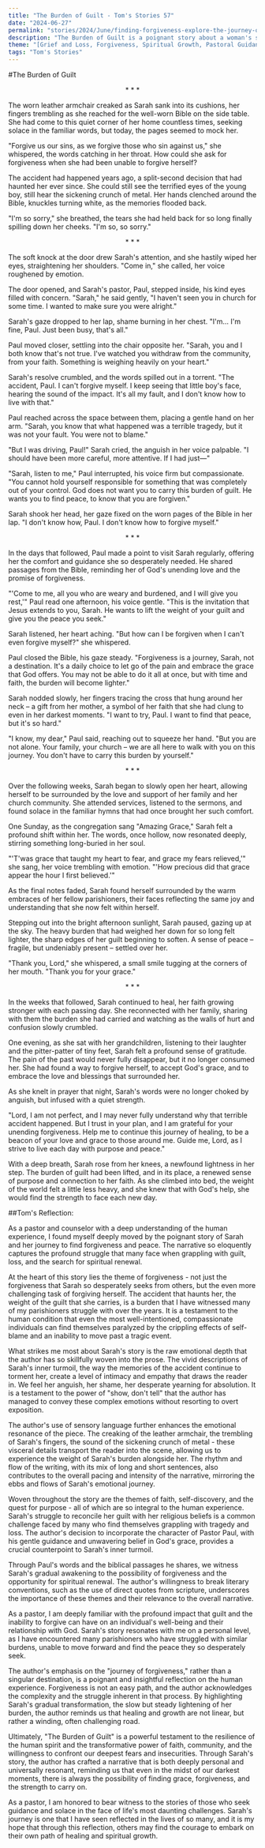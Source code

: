 ```yaml
---
title: "The Burden of Guilt - Tom's Stories 57"
date: "2024-06-27"
permalink: "stories/2024/June/finding-forgiveness-explore-the-journey-of-someone-seeking-forgiveness-from-others-or-from-themselves/"
description: "The Burden of Guilt is a poignant story about a woman's struggle to forgive herself for a tragic accident, and her journey to find peace and spiritual renewal with the help of her pastor and community. It explores the themes of guilt, forgiveness, and the transformative power of faith."
theme: "[Grief and Loss, Forgiveness, Spiritual Growth, Pastoral Guidance, Family Dynamics]"
tags: "Tom's Stories"
---
```

#The Burden of Guilt

<center>* * *</center>

The worn leather armchair creaked as Sarah sank into its cushions, her fingers trembling as she reached for the well-worn Bible on the side table. She had come to this quiet corner of her home countless times, seeking solace in the familiar words, but today, the pages seemed to mock her.

"Forgive us our sins, as we forgive those who sin against us," she whispered, the words catching in her throat. How could she ask for forgiveness when she had been unable to forgive herself?

The accident had happened years ago, a split-second decision that had haunted her ever since. She could still see the terrified eyes of the young boy, still hear the sickening crunch of metal. Her hands clenched around the Bible, knuckles turning white, as the memories flooded back.

"I'm so sorry," she breathed, the tears she had held back for so long finally spilling down her cheeks. "I'm so, so sorry."

<center>* * *</center>

The soft knock at the door drew Sarah's attention, and she hastily wiped her eyes, straightening her shoulders. "Come in," she called, her voice roughened by emotion.

The door opened, and Sarah's pastor, Paul, stepped inside, his kind eyes filled with concern. "Sarah," he said gently, "I haven't seen you in church for some time. I wanted to make sure you were alright."

Sarah's gaze dropped to her lap, shame burning in her chest. "I'm... I'm fine, Paul. Just been busy, that's all."

Paul moved closer, settling into the chair opposite her. "Sarah, you and I both know that's not true. I've watched you withdraw from the community, from your faith. Something is weighing heavily on your heart."

Sarah's resolve crumbled, and the words spilled out in a torrent. "The accident, Paul. I can't forgive myself. I keep seeing that little boy's face, hearing the sound of the impact. It's all my fault, and I don't know how to live with that."

Paul reached across the space between them, placing a gentle hand on her arm. "Sarah, you know that what happened was a terrible tragedy, but it was not your fault. You were not to blame."

"But I was driving, Paul!" Sarah cried, the anguish in her voice palpable. "I should have been more careful, more attentive. If I had just—"

"Sarah, listen to me," Paul interrupted, his voice firm but compassionate. "You cannot hold yourself responsible for something that was completely out of your control. God does not want you to carry this burden of guilt. He wants you to find peace, to know that you are forgiven."

Sarah shook her head, her gaze fixed on the worn pages of the Bible in her lap. "I don't know how, Paul. I don't know how to forgive myself."

<center>* * *</center>

In the days that followed, Paul made a point to visit Sarah regularly, offering her the comfort and guidance she so desperately needed. He shared passages from the Bible, reminding her of God's unending love and the promise of forgiveness.

"'Come to me, all you who are weary and burdened, and I will give you rest,'" Paul read one afternoon, his voice gentle. "This is the invitation that Jesus extends to you, Sarah. He wants to lift the weight of your guilt and give you the peace you seek."

Sarah listened, her heart aching. "But how can I be forgiven when I can't even forgive myself?" she whispered.

Paul closed the Bible, his gaze steady. "Forgiveness is a journey, Sarah, not a destination. It's a daily choice to let go of the pain and embrace the grace that God offers. You may not be able to do it all at once, but with time and faith, the burden will become lighter."

Sarah nodded slowly, her fingers tracing the cross that hung around her neck – a gift from her mother, a symbol of her faith that she had clung to even in her darkest moments. "I want to try, Paul. I want to find that peace, but it's so hard."

"I know, my dear," Paul said, reaching out to squeeze her hand. "But you are not alone. Your family, your church – we are all here to walk with you on this journey. You don't have to carry this burden by yourself."

<center>* * *</center>

Over the following weeks, Sarah began to slowly open her heart, allowing herself to be surrounded by the love and support of her family and her church community. She attended services, listened to the sermons, and found solace in the familiar hymns that had once brought her such comfort.

One Sunday, as the congregation sang "Amazing Grace," Sarah felt a profound shift within her. The words, once hollow, now resonated deeply, stirring something long-buried in her soul.

"'T'was grace that taught my heart to fear, and grace my fears relieved,'" she sang, her voice trembling with emotion. "'How precious did that grace appear the hour I first believed.'"

As the final notes faded, Sarah found herself surrounded by the warm embraces of her fellow parishioners, their faces reflecting the same joy and understanding that she now felt within herself.

Stepping out into the bright afternoon sunlight, Sarah paused, gazing up at the sky. The heavy burden that had weighed her down for so long felt lighter, the sharp edges of her guilt beginning to soften. A sense of peace – fragile, but undeniably present – settled over her.

"Thank you, Lord," she whispered, a small smile tugging at the corners of her mouth. "Thank you for your grace."

<center>* * *</center>

In the weeks that followed, Sarah continued to heal, her faith growing stronger with each passing day. She reconnected with her family, sharing with them the burden she had carried and watching as the walls of hurt and confusion slowly crumbled.

One evening, as she sat with her grandchildren, listening to their laughter and the pitter-patter of tiny feet, Sarah felt a profound sense of gratitude. The pain of the past would never fully disappear, but it no longer consumed her. She had found a way to forgive herself, to accept God's grace, and to embrace the love and blessings that surrounded her.

As she knelt in prayer that night, Sarah's words were no longer choked by anguish, but infused with a quiet strength.

"Lord, I am not perfect, and I may never fully understand why that terrible accident happened. But I trust in your plan, and I am grateful for your unending forgiveness. Help me to continue this journey of healing, to be a beacon of your love and grace to those around me. Guide me, Lord, as I strive to live each day with purpose and peace."

With a deep breath, Sarah rose from her knees, a newfound lightness in her step. The burden of guilt had been lifted, and in its place, a renewed sense of purpose and connection to her faith. As she climbed into bed, the weight of the world felt a little less heavy, and she knew that with God's help, she would find the strength to face each new day.

##Tom's Reflection: 

As a pastor and counselor with a deep understanding of the human experience, I found myself deeply moved by the poignant story of Sarah and her journey to find forgiveness and peace. The narrative so eloquently captures the profound struggle that many face when grappling with guilt, loss, and the search for spiritual renewal.

At the heart of this story lies the theme of forgiveness - not just the forgiveness that Sarah so desperately seeks from others, but the even more challenging task of forgiving herself. The accident that haunts her, the weight of the guilt that she carries, is a burden that I have witnessed many of my parishioners struggle with over the years. It is a testament to the human condition that even the most well-intentioned, compassionate individuals can find themselves paralyzed by the crippling effects of self-blame and an inability to move past a tragic event.

What strikes me most about Sarah's story is the raw emotional depth that the author has so skillfully woven into the prose. The vivid descriptions of Sarah's inner turmoil, the way the memories of the accident continue to torment her, create a level of intimacy and empathy that draws the reader in. We feel her anguish, her shame, her desperate yearning for absolution. It is a testament to the power of "show, don't tell" that the author has managed to convey these complex emotions without resorting to overt exposition.

The author's use of sensory language further enhances the emotional resonance of the piece. The creaking of the leather armchair, the trembling of Sarah's fingers, the sound of the sickening crunch of metal - these visceral details transport the reader into the scene, allowing us to experience the weight of Sarah's burden alongside her. The rhythm and flow of the writing, with its mix of long and short sentences, also contributes to the overall pacing and intensity of the narrative, mirroring the ebbs and flows of Sarah's emotional journey.

Woven throughout the story are the themes of faith, self-discovery, and the quest for purpose - all of which are so integral to the human experience. Sarah's struggle to reconcile her guilt with her religious beliefs is a common challenge faced by many who find themselves grappling with tragedy and loss. The author's decision to incorporate the character of Pastor Paul, with his gentle guidance and unwavering belief in God's grace, provides a crucial counterpoint to Sarah's inner turmoil.

Through Paul's words and the biblical passages he shares, we witness Sarah's gradual awakening to the possibility of forgiveness and the opportunity for spiritual renewal. The author's willingness to break literary conventions, such as the use of direct quotes from scripture, underscores the importance of these themes and their relevance to the overall narrative.

As a pastor, I am deeply familiar with the profound impact that guilt and the inability to forgive can have on an individual's well-being and their relationship with God. Sarah's story resonates with me on a personal level, as I have encountered many parishioners who have struggled with similar burdens, unable to move forward and find the peace they so desperately seek.

The author's emphasis on the "journey of forgiveness," rather than a singular destination, is a poignant and insightful reflection on the human experience. Forgiveness is not an easy path, and the author acknowledges the complexity and the struggle inherent in that process. By highlighting Sarah's gradual transformation, the slow but steady lightening of her burden, the author reminds us that healing and growth are not linear, but rather a winding, often challenging road.

Ultimately, "The Burden of Guilt" is a powerful testament to the resilience of the human spirit and the transformative power of faith, community, and the willingness to confront our deepest fears and insecurities. Through Sarah's story, the author has crafted a narrative that is both deeply personal and universally resonant, reminding us that even in the midst of our darkest moments, there is always the possibility of finding grace, forgiveness, and the strength to carry on.

As a pastor, I am honored to bear witness to the stories of those who seek guidance and solace in the face of life's most daunting challenges. Sarah's journey is one that I have seen reflected in the lives of so many, and it is my hope that through this reflection, others may find the courage to embark on their own path of healing and spiritual growth.

